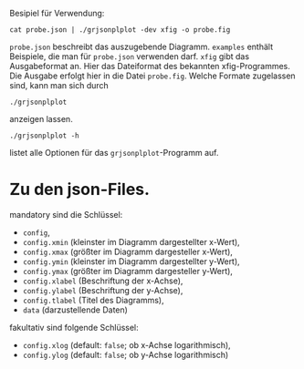 Besipiel f&uuml;r Verwendung:

	cat probe.json | ./grjsonplplot -dev xfig -o probe.fig

`probe.json` beschreibt das auszugebende Diagramm.  `examples`
enth&auml;lt Beispiele, die man f&uuml;r `probe.json` verwenden darf.
`xfig` gibt das Ausgabeformat an.  Hier das Dateiformat des bekannten
xfig-Programmes.  Die Ausgabe erfolgt hier in die Datei `probe.fig`.
Welche Formate zugelassen sind, kann man sich durch

	./grjsonplplot

anzeigen lassen.

	./grjsonplplot -h

listet alle Optionen f&uuml;r das `grjsonplplot`-Programm auf.


# Zu den json-Files.

mandatory sind die Schl&uuml;ssel:

* `config`,
* `config.xmin` (kleinster im Diagramm dargestellter x-Wert),
* `config.xmax` (gr&ouml;&szlig;ter im Diagramm dargesteller x-Wert),
* `config.ymin` (kleinster im Diagramm dargestellter y-Wert),
* `config.ymax` (gr&ouml;&szlig;ter im Diagramm dargesteller y-Wert),
* `config.xlabel` (Beschriftung der x-Achse),
* `config.ylabel` (Beschriftung der y-Achse),
* `config.tlabel` (Titel des Diagramms),
* `data` (darzustellende Daten)


fakultativ sind folgende Schl&uuml;ssel:

* `config.xlog` (default: `false`; ob x-Achse logarithmisch),
* `config.ylog` (default: `false`; ob y-Achse logarithmisch)
